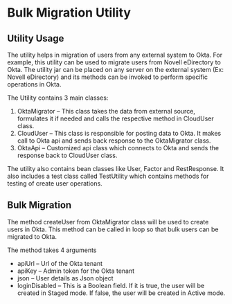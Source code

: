 # Bulk Migration Utility

## Utility Usage

The utility helps in migration of users from any external system to Okta. For example, this utility can be used to migrate users from Novell eDirectory to Okta. The utility jar can be placed on any server on the external system (Ex: Novell eDirectory) and its methods can be invoked to perform specific operations in Okta.

The Utility contains 3 main classes:

1. OktaMigrator – This class takes the data from external source, formulates it if needed and calls the respective method in CloudUser class.
2. CloudUser – This class is responsible for posting data to Okta. It makes call to Okta api and sends back response to the OktaMigrator class.
3. OktaApi – Customized api class which connects to Okta and sends the response back to CloudUser class.

The utility also contains bean classes like User, Factor and RestResponse. It also includes a test class called TestUtility which contains methods for testing of create user operations.

## Bulk Migration

The method createUser from OktaMigrator class will be used to create users in Okta. This method can be called in loop so that bulk users can be migrated to Okta.

The method takes 4 arguments
* apiUrl – Url of the Okta tenant
* apiKey – Admin token for the Okta tenant
* json – User details as Json object
* loginDisabled – This is a Boolean field. If it is true, the user will be created in Staged mode. If false, the user will be created in Active mode.
